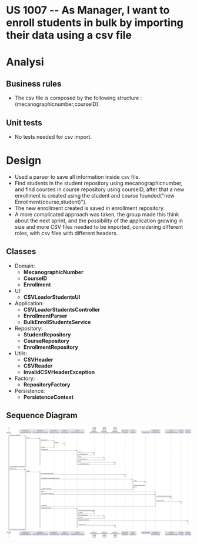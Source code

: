 US 1007 -- As Manager, I want to enroll students in bulk by importing their data using a csv file
==============================

# Analysi

## Business rules

- The csv file is composed by the following structure : (mecanographicnumber,courseID).


## Unit tests

- No tests needed for csv import.

# Design

- Used a parser to save all information inside csv file.
- Find students in the student repository using mecanographicnumber, and find courses in course repository using courseID,
  after that a new enrollment is created using the student and course founded("new Enrollment(course,student)").
- The new enrollment created is saved in enrollment repository.
- A more complicated approach was taken, the group made this think about the next sprint, and the
  possibility of the application growing in size and more CSV files needed to be imported, considering
  different roles, with csv files with different headers.

## Classes

- Domain:
    + **MecanographicNumber**
    + **CourseID**
    + **Enrollment**
- UI:
    + **CSVLoaderStudentsUI**
- Application:
    + **CSVLoaderStudentsController**
    + **EnrollmentParser**
    + **BulkEnrollStudentsService**
- Repository:
    + **StudentRepository**
    + **CourseRepository**
    + **EnrollmentRepository**
- Utils:
    + **CSVHeader**
    + **CSVReader**
    + **InvalidCSVHeaderException**
- Factory:
    + **RepositoryFactory**
- Persistence:
    + **PersistenceContext**

## Sequence Diagram

![diagram](./importStudentsSD.svg)


